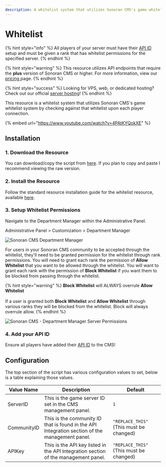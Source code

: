 ```yaml
---
description: A whitelist system that utilizes Sonoran CMS's game whitelist system.
---
```


# Whitelist

{% hint style="info" %}
All players of your server must have their [API ID](../../../../developer-api-documentation/api-integration/getting-started/api-id-system.md) setup and must be given a rank that has whitelist permissions for the specified server.
{% endhint %}

{% hint style="warning" %}
This resource utilizes API endpoints that require the **plus** version of Sonoran CMS or higher. For more information, view our [pricing ](broken-reference)page.
{% endhint %}

{% hint style="success" %}
Looking for VPS, web, or dedicated hosting? Check out our official [server hosting](../../../../other-products/server-hosting.md)!
{% endhint %}

This resource is a whitelist system that utilizes Sonoran CMS's game whitelist system by checking against that whitelist upon each player connection.

{% embed url="https://www.youtube.com/watch?v=4PAtKYQokXE" %}

## Installation

### 1. Download the Resource

You can download/copy the script from [here](https://github.com/Sonoran-Software/Sonoran-CMS-Roblox-Integration/blob/release/script.lua). If you plan to copy and paste I recommend viewing the raw version.

### 2. Install the Resource

Follow the standard resource installation guide for the whitelist resource, available [here](../roblox-resource-installation.md).

### 3. Setup Whitelist Permissions

Navigate to the Department Manager within the Administrative Panel.

Administrative Panel > Customization > Department Manager

![Sonoran CMS Department Manager](https://i.imgur.com/1x7EHpI.png)

For users in your Sonoran CMS community to be accepted through the whitelist, they'll need to be granted permission for the whitelist through rank permissions. You will need to grant each rank the permission of **Allow Whitelist** that you want to be allowed through the whitelist. You will want to grant each rank with the permission of **Block Whitelist** if you want them to be blocked from passing through the whitelist.

{% hint style="warning" %}
**Block Whitelist** will ALWAYS overrule **Allow Whitelist**\
\
If a user is granted both **Block Whitelist** and **Allow Whitelist** through various ranks they will be blocked from the whitelist. Block will always overrule allow.
{% endhint %}

![Sonoran CMS - Department Manager Server Permissions](https://i.imgur.com/yBjp7ZA.png)

### 4. Add your API ID

Ensure all players have added their [API ID](../../../../developer-api-documentation/api-integration/getting-started/api-id-system.md) to the CMS!

## Configuration

The top section of the script has various configuration values to set, below is a table explaining those values.

| Value Name  | Description                                                                                    | Default                                 |
| ----------- | ---------------------------------------------------------------------------------------------- | --------------------------------------- |
| ServerID    | This is the game server ID set in the CMS management panel.                                    | `1`                                     |
| CommunityID | This is the community ID that is found in the API Integration section of the management panel. | `"REPLACE_THIS"` (This must be changed) |
| APIKey      | This is the API key listed in the API Integration section of the management panel.             | `"REPLACE_THIS"` (This must be changed) |
